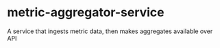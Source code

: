 # metric-aggregator-service
A service that ingests metric data, then makes aggregates available over API
